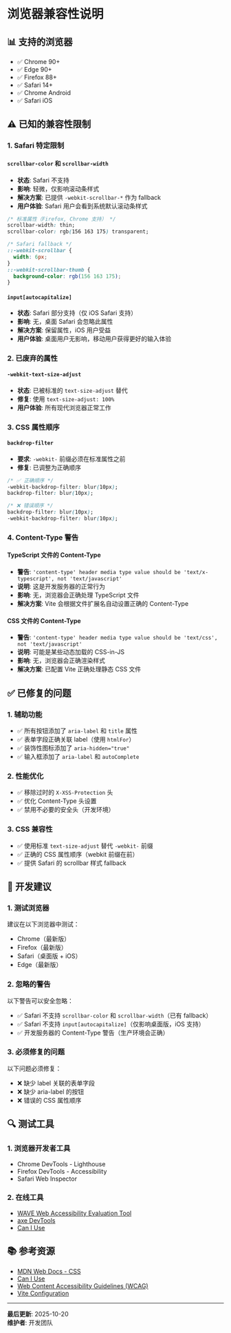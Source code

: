 # 浏览器兼容性说明

## 📊 支持的浏览器

- ✅ Chrome 90+
- ✅ Edge 90+
- ✅ Firefox 88+
- ✅ Safari 14+
- ✅ Chrome Android
- ✅ Safari iOS

## ⚠️ 已知的兼容性限制

### 1. Safari 特定限制

#### `scrollbar-color` 和 `scrollbar-width`
- **状态**: Safari 不支持
- **影响**: 轻微，仅影响滚动条样式
- **解决方案**: 已提供 `-webkit-scrollbar-*` 作为 fallback
- **用户体验**: Safari 用户会看到系统默认滚动条样式

```css
/* 标准属性（Firefox, Chrome 支持） */
scrollbar-width: thin;
scrollbar-color: rgb(156 163 175) transparent;

/* Safari fallback */
::-webkit-scrollbar {
  width: 6px;
}
::-webkit-scrollbar-thumb {
  background-color: rgb(156 163 175);
}
```

#### `input[autocapitalize]`
- **状态**: Safari 部分支持（仅 iOS Safari 支持）
- **影响**: 无，桌面 Safari 会忽略此属性
- **解决方案**: 保留属性，iOS 用户受益
- **用户体验**: 桌面用户无影响，移动用户获得更好的输入体验

### 2. 已废弃的属性

#### `-webkit-text-size-adjust`
- **状态**: 已被标准的 `text-size-adjust` 替代
- **修复**: 使用 `text-size-adjust: 100%`
- **用户体验**: 所有现代浏览器正常工作

### 3. CSS 属性顺序

#### `backdrop-filter`
- **要求**: `-webkit-` 前缀必须在标准属性之前
- **修复**: 已调整为正确顺序

```css
/* ✅ 正确顺序 */
-webkit-backdrop-filter: blur(10px);
backdrop-filter: blur(10px);

/* ❌ 错误顺序 */
backdrop-filter: blur(10px);
-webkit-backdrop-filter: blur(10px);
```

### 4. Content-Type 警告

#### TypeScript 文件的 Content-Type
- **警告**: `'content-type' header media type value should be 'text/x-typescript', not 'text/javascript'`
- **说明**: 这是开发服务器的正常行为
- **影响**: 无，浏览器会正确处理 TypeScript 文件
- **解决方案**: Vite 会根据文件扩展名自动设置正确的 Content-Type

#### CSS 文件的 Content-Type
- **警告**: `'content-type' header media type value should be 'text/css', not 'text/javascript'`
- **说明**: 可能是某些动态加载的 CSS-in-JS
- **影响**: 无，浏览器会正确渲染样式
- **解决方案**: 已配置 Vite 正确处理静态 CSS 文件

## ✅ 已修复的问题

### 1. 辅助功能
- ✅ 所有按钮添加了 `aria-label` 和 `title` 属性
- ✅ 表单字段正确关联 label（使用 `htmlFor`）
- ✅ 装饰性图标添加了 `aria-hidden="true"`
- ✅ 输入框添加了 `aria-label` 和 `autoComplete`

### 2. 性能优化
- ✅ 移除过时的 `X-XSS-Protection` 头
- ✅ 优化 Content-Type 头设置
- ✅ 禁用不必要的安全头（开发环境）

### 3. CSS 兼容性
- ✅ 使用标准 `text-size-adjust` 替代 `-webkit-` 前缀
- ✅ 正确的 CSS 属性顺序（webkit 前缀在前）
- ✅ 提供 Safari 的 scrollbar 样式 fallback

## 📝 开发建议

### 1. 测试浏览器
建议在以下浏览器中测试：
- Chrome（最新版）
- Firefox（最新版）
- Safari（桌面版 + iOS）
- Edge（最新版）

### 2. 忽略的警告
以下警告可以安全忽略：
- ✅ Safari 不支持 `scrollbar-color` 和 `scrollbar-width`（已有 fallback）
- ✅ Safari 不支持 `input[autocapitalize]`（仅影响桌面版，iOS 支持）
- ✅ 开发服务器的 Content-Type 警告（生产环境会正确）

### 3. 必须修复的问题
以下问题必须修复：
- ❌ 缺少 label 关联的表单字段
- ❌ 缺少 aria-label 的按钮
- ❌ 错误的 CSS 属性顺序

## 🔍 测试工具

### 1. 浏览器开发者工具
- Chrome DevTools - Lighthouse
- Firefox DevTools - Accessibility
- Safari Web Inspector

### 2. 在线工具
- [WAVE Web Accessibility Evaluation Tool](https://wave.webaim.org/)
- [axe DevTools](https://www.deque.com/axe/devtools/)
- [Can I Use](https://caniuse.com/)

## 📚 参考资源

- [MDN Web Docs - CSS](https://developer.mozilla.org/en-US/docs/Web/CSS)
- [Can I Use](https://caniuse.com/)
- [Web Content Accessibility Guidelines (WCAG)](https://www.w3.org/WAI/WCAG21/quickref/)
- [Vite Configuration](https://vitejs.dev/config/)

---

**最后更新**: 2025-10-20  
**维护者**: 开发团队

